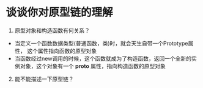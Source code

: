 # 谈谈你对原型链的理解
1. 原型对象和构造函数有何关系？
  - 当定义一个函数数据类型(普通函数，类)时，就会天生自带一个Prototype属性，
    这个属性指向函数的原型对象
  - 当函数经过new调用的时候，这个函数就成为了构造函数，返回一个全新的实例对象，这个对象有一个
    __proto__ 属性，指向构造函数的原型对象
2. 能不能描述一下原型链？

